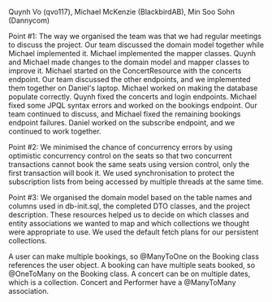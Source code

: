 Quynh Vo (qvo117), Michael McKenzie (BlackbirdAB), Min Soo Sohn (Dannycom)

Point #1:
The way we organised the team was that we had regular meetings to discuss the project.
Our team discussed the domain model together while Michael implemented it. 
Michael implemented the mapper classes.
Quynh and Michael made changes to the domain model and mapper classes to improve it.
Michael started on the ConcertResource with the concerts endpoint.
Our team discussed the other endpoints, and we implemented them together on Daniel's laptop.
Michael worked on making the database populate correctly.
Quynh fixed the concerts and login endpoints.
Michael fixed some JPQL syntax errors and worked on the bookings endpoint.
Our team continued to discuss, and Michael fixed the remaining bookings endpoint failures.
Daniel worked on the subscribe endpoint, and we continued to work together.

Point #2:
We minimised the chance of concurrency errors by using optimistic concurrency control on the seats so that two concurrent transactions cannot book the same seats using version control, only the first transaction will book it.
We used synchronisation to protect the subscription lists from being accessed by multiple threads at the same time.

Point #3:
We organised the domain model based on the table names and columns used in db-init.sql, the completed DTO classes, and the project description. 
These resources helped us to decide on which classes and entity associations we wanted to map and which collections we thought were appropriate to use.
We used the default fetch plans for our persistent collections.

A user can make multiple bookings, so @ManyToOne on the Booking class references the user object.
A booking can have multiple seats booked, so @OneToMany on the Booking class.
A concert can be on multiple dates, which is a collection. 
Concert and Performer have a @ManyToMany association.

